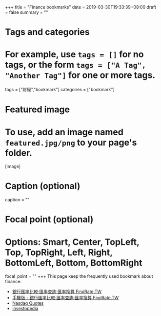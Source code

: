 +++
title = "Finance bookmarks"
date = 2019-03-30T19:33:39+08:00
draft = false
summary = ""

# Tags and categories
# For example, use `tags = []` for no tags, or the form `tags = ["A Tag", "Another Tag"]` for one or more tags.
tags = ["財經","bookmark"]
categories = ["bookmark"]

# Featured image
# To use, add an image named `featured.jpg/png` to your page's folder. 
[image]
  # Caption (optional)
  caption = ""

  # Focal point (optional)
  # Options: Smart, Center, TopLeft, Top, TopRight, Left, Right, BottomLeft, Bottom, BottomRight
  focal_point = ""
+++
This page keep the frequently used bookmark about finance.

- [銀行匯率比較·匯率查詢·匯率換算 FindRate.TW](https://www.findrate.tw/)
- [手機版 - 銀行匯率比較·匯率查詢·匯率換算 FindRate.TW](http://m.findrate.tw/)
- [Nasdaq Quotes](https://www.nasdaq.com/quotes/)
- [Investopedia](https://www.investopedia.com/)
